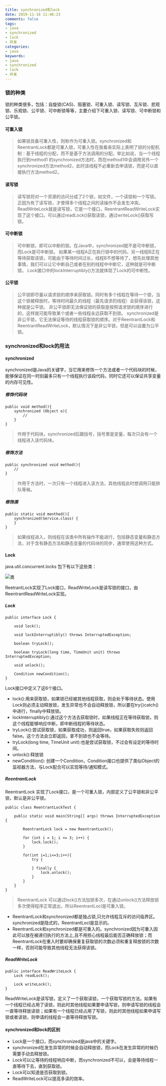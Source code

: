 ```yaml
---
title: synchronized和lock
date: 2019-11-16 11:46:23
comments: false
tags: 
- java
- synchronized
- lock
- 并发
categories: 
- java
keywords: 
- java
- synchronized
- lock
- 并发
---
```


### 锁的种类

锁的种类很多，包括：自旋锁(CAS)、阻塞锁、可重入锁、读写锁、互斥锁、悲观锁、乐观锁、公平锁、可中断锁等等，主要介绍下可重入锁、读写锁、可中断锁和公平锁。

#### 可重入锁

> 如果锁具备可重入性，则称作为可重入锁。synchronized和ReentrantLock都是可重入锁，可重入性在我看来实际上表明了锁的分配机制：基于线程的分配，而不是基于方法调用的分配。举比如说，当一个线程执行到method1 的synchronized方法时，而在method1中会调用另外一个synchronized方法method2，此时该线程不必重新去申请锁，而是可以直接执行方法method2。

#### 读写锁

> 读写锁将对一个资源的访问分成了2个锁，如文件，一个读锁和一个写锁。正因为有了读写锁，才使得多个线程之间的读操作不会发生冲突。ReadWriteLock就是读写锁，它是一个接口，ReentrantReadWriteLock实现了这个接口。可以通过readLock()获取读锁，通过writeLock()获取写锁。

#### 可中断锁

> 可中断锁，即可以中断的锁。在Java中，synchronized就不是可中断锁，而Lock是可中断锁。
> 如果某一线程A正在执行锁中的代码，另一线程B正在等待获取该锁，可能由于等待时间过长，线程B不想等待了，想先处理其他事情，我们可以让它中断自己或者在别的线程中中断它，这种就是可中断锁。
> Lock接口中的lockInterruptibly()方法就体现了Lock的可中断性。

#### 公平锁

> 公平锁即尽量以请求锁的顺序来获取锁。同时有多个线程在等待一个锁，当这个锁被释放时，等待时间最久的线程（最先请求的线程）会获得该锁，这种就是公平锁。
> 非公平锁即无法保证锁的获取是按照请求锁的顺序进行的，这样就可能导致某个或者一些线程永远获取不到锁。
> synchronized是非公平锁，它无法保证等待的线程获取锁的顺序。对于ReentrantLock和ReentrantReadWriteLock，默认情况下是非公平锁，但是可以设置为公平锁。

### synchronized和lock的用法

#### synchronized

synchronized是Java的关键字，当它用来修饰一个方法或者一个代码块的时候，能够保证在同一时刻最多只有一个线程执行该段代码，同时它还可以保证共享变量的内存可见性。

##### 修饰代码块

```
public void method(){
    synchronized (Object o){
        //
    }
}
```
> 作用于代码块，synchronized后跟括号，括号里是变量，每次只会有一个线程进入该代码块。

##### 修饰方法

```
public synchronized void method(){
    //
}
```

> 作用于方法时，一次只有一个线程进入该方法，其他线程此时想调用只能排队等候。

##### 修饰类

```
public static void menthed(){
    synchronized(Service.class) {
    }
}
```

> 如果线程进入，则线程在该类中所有操作不能进行，包括静态变量和静态方法，对于含有静态方法和静态变量的代码块的同步，通常使用这种方式。

#### Lock

java.util.concurrent.locks 包下有以下这些类：

![类](../../uploads/javasource/lock.jpeg)

ReetrantLock实现了Lock接口，ReadWriteLock是读写锁的接口，由ReentrantReadWriteLock实现。

##### Lock

```
public interface Lock {

    void lock();

    void lockInterruptibly() throws InterruptedException;

    boolean tryLock();

    boolean tryLock(long time, TimeUnit unit) throws InterruptedException;

    void unlock();

    Condition newCondition();
}
```

Lock接口中定义了这6个接口。

- lock():用来获取锁，如果锁已经被其他线程获取，则会处于等待状态。使用Lock则必须主动释放锁，发生异常也不会自动释放锁，所以要在try{}catch()中进行，finally中释放锁。
- lockInterruptibly():通过这个方法去获取锁时，如果线程正在等待获取锁，则这个线程能够响应中断，即中断线程的等待状态。
- tryLock():尝试获取锁，如果获取成功，则返回true，如果获取失败则返回false。这个方法会立即返回，拿不到锁也不会等待。
- tryLock(long time, TimeUnit unit):也是尝试获取锁，不过会有设定的等待时间。
- unlock():释放锁
- newCondition(): 创建一个Condition，Condition接口也提供了类似Object的监视器方法，与Lock配合可以实现等待/通知模式。

##### ReentrantLock

ReentrantLock 实现了Lock接口，是一个可重入锁，内部定义了公平锁和非公平锁，默认是非公平锁。

```
public class ReentrantLockTest {

    public static void main(String[] args) throws InterruptedException {

        ReentrantLock lock = new ReentrantLock();

        for (int i = 1; i <= 3; i++) {
            lock.lock();
        }

        for(int i=1;i<=3;i++){
            try {

            } finally {
                lock.unlock();
            }
        }
    }
}
```

> ReentrantLock 可以通过lock()方法加锁多次，在通过unlock()方法释放锁多次使得程序正常退出，所以ReentrantLocl是可重入锁。

- ReentrantLock和synchronized都是独占锁,只允许线程互斥的访问临界区。synchronized是隐式的，ReentrantLocl是显示的。
- ReentrantLock和synchronized都是可重入的。synchronized因为可重入因此可以放在被递归执行的方法上,且不用担心线程最后能否正确释放锁；而ReentrantLock在重入时要却确保重复获取锁的次数必须和重复释放锁的次数一样，否则可能导致其他线程无法获得该锁。

##### ReadWriteLock

```
public interface ReadWriteLock {
    Lock readLock();

    Lock writeLock();
}
```

ReadWriteLock是读写锁，定义了一个获取读锁，一个获取写锁的方法。如果有一个线程已经占用了读锁，则此时其他线程如果要申请写锁，则申请写锁的线程会一直等待释放读锁；如果有一个线程已经占用了写锁，则此时其他线程如果申请写锁或者读锁，则申请的线程会一直等待释放写锁。

#### synchronized和lock的区别

- Lock是一个接口，而synchronized是java中的关键字。
- synchronized在发生异常的时候会自动释放锁，而Lock在发生异常的时候仍需要手动去释放锁。
- Lock可以让等待的线程响应中断，而synchronized不可以，会是等待线程一直等待下去，直到获取锁。
- Lock可以知道是否获取到锁。
- ReadWriteLock可以提高多读的效率。









